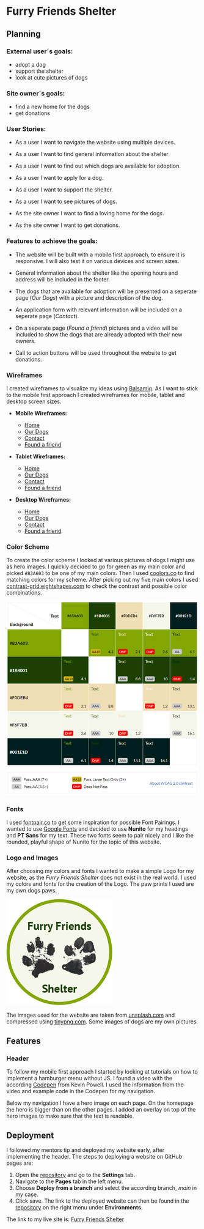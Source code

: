 # **Furry Friends Shelter**

## **Planning**
### **External user´s goals:**
- adopt a dog
- support the shelter
- look at cute pictures of dogs

### **Site owner´s goals:**
- find a new home for the dogs
- get donations

### **User Stories:**
- As a user I want to navigate the website using multiple devices.
- As a user I want to find general information about the shelter
- As a user I want to find out which dogs are available for adoption.
- As a user I want to apply for a dog.
- As a user I want to support the shelter.
- As a user I want to see pictures of dogs.

- As the site owner I want to find a loving home for the dogs.
- As the site owner I want to get donations.

### **Features to achieve the goals:**
- The website will be built with a mobile first approach, to ensure it is responsive. I will also test it on various devices and screen sizes.
- General information about the shelter like the opening hours and address will be included in the footer.
- The dogs that are available for adoption will be presented on a seperate page (*Our Dogs*) with a picture and description of the dog.
- An application form with relevant information will be included on a seperate page (*Contact*).
- On a seperate page (*Found a friend*) pictures and a video will be included to show the dogs that are already adopted with their new owners.

- Call to action buttons will be used throughout the website to get donations.

### **Wireframes**
I created wireframes to visualize my ideas using [Balsamiq](https://balsamiq.com/). As I want to stick to the mobile first approach I created wireframes for mobile, tablet and desktop screen sizes.

- **Mobile Wireframes:**
    - [Home](assets/docs/wireframes/wireframe_mobile_home.png)
    - [Our Dogs](assets/docs/wireframes/wireframe_mobile_our_dogs.png)
    - [Contact](assets/docs/wireframes/wireframe_mobile_contact.png)
    - [Found a friend](assets/docs/wireframes/wireframe_mobile_found_a_friend.png)
    
- **Tablet Wireframes:**
    - [Home](assets/docs/wireframes/wireframe_tablet_home.png)
    - [Our Dogs](assets/docs/wireframes/wireframe_tablet_our_dogs.png)
    - [Contact](assets/docs/wireframes/wireframe_tablet_contact.png)
    - [Found a friend](assets/docs/wireframes/wireframe_tablet_found_a_friend.png)

- **Desktop Wireframes:**
    - [Home](assets/docs/wireframes/wireframe_desktop_home.png)
    - [Our Dogs](assets/docs/wireframes/wireframe_desktop_our_dogs.png)
    - [Contact](assets/docs/wireframes/wireframe_desktop_contact.png)
    - [Found a friend](assets/docs/wireframes/wireframe_desktop_found_a_friend.png)
    
### **Color Scheme**
To create the color scheme I looked at various pictures of dogs I might use as hero images. I quickly decided to go for green as my main color and picked `#83A603` to be one of my main colors. Then I used [coolors.co](https://coolors.co/) to find matching colors for my scheme. After picking out my five main colors I used [contrast-grid.eightshapes.com](https://contrast-grid.eightshapes.com/?version=1.1.0&background-colors=&foreground-colors=%2383a603%0D%0A%231b4001%0D%0A%23f0deb4%0D%0A%23f6f7eb%0D%0A%23001e1d&es-color-form__tile-size=regular&es-color-form__show-contrast=aaa&es-color-form__show-contrast=aa&es-color-form__show-contrast=aa18&es-color-form__show-contrast=dnp) to check the contrast and possible color combinations.

![Color contrast](assets/docs/screenshots/color_contrast.png)

### **Fonts**
I used [fontpair.co](https://www.fontpair.co/) to get some inspiration for possible Font Pairings. I wanted to use [Google Fonts](https://fonts.google.com/) and decided to use **Nunito** for my headings and **PT Sans** for my text. These two fonts seem to pair nicely and I like the rounded, playful shape of Nunito for the topic of this website.

### **Logo and Images**
After choosing my colors and fonts I wanted to make a simple Logo for my website, as the *Furry Friends Shelter* does not exist in the real world. I used my colors and fonts for the creation of the Logo. The paw prints I used are my own dogs paws.

![Furry Friends Logo](assets/docs/screenshots/logo.png)

The images used for the website are taken from [unsplash.com](https://unsplash.com/) and compressed using [tinypng.com](https://tinypng.com/). Some images of dogs are my own pictures.

## **Features**

### **Header**
To follow my mobile first approach I started by looking at tutorials on how to implement a hamburger menu without JS. I found a video with the according [Codepen](https://codepen.io/kevinpowell/pen/jxppmr) from Kevin Powell. I used the information from the video and example code in the Codepen for my navigation.

Below my navigation I have a hero image on each page. On the homepage the hero is bigger than on the other pages. I added an overlay on top of the hero images to make sure that the text is readable.

## **Deployment**
I followed my mentors tip and deployed my website early, after implementing the header. The steps to deploying a website on GitHub pages are:
1. Open the [repository](https://github.com/Julia-Wagner/furry-friends) and go to the **Settings** tab.
2. Navigate to the **Pages** tab in the left menu.
3. Choose **Deploy from a branch** and select the according branch, *main* in my case.
4. Click save. The link to the deployed website can then be found in the [repository](https://github.com/Julia-Wagner/furry-friends) on the right menu under **Environments**.

The link to my live site is: [Furry Friends Shelter](https://julia-wagner.github.io/furry-friends/)